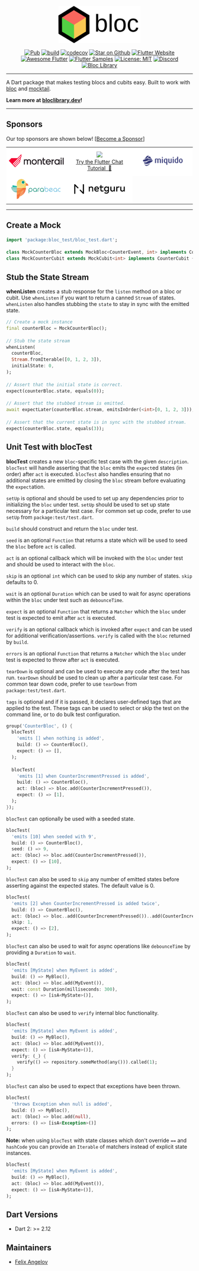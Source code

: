 <p align="center">
<img src="https://raw.githubusercontent.com/felangel/bloc/master/docs/assets/bloc_test_logo_full.png" height="100" alt="Bloc Test Package" />
</p>

<p align="center">
<a href="https://pub.dev/packages/bloc_test"><img src="https://img.shields.io/pub/v/bloc_test.svg" alt="Pub"></a>
<a href="https://github.com/felangel/bloc/actions"><img src="https://github.com/felangel/bloc/workflows/build/badge.svg" alt="build"></a>
<a href="https://codecov.io/gh/felangel/bloc"><img src="https://codecov.io/gh/felangel/Bloc/branch/master/graph/badge.svg" alt="codecov"></a>
<a href="https://github.com/felangel/bloc"><img src="https://img.shields.io/github/stars/felangel/bloc.svg?style=flat&logo=github&colorB=deeppink&label=stars" alt="Star on Github"></a>
<a href="https://flutter.dev/docs/development/data-and-backend/state-mgmt/options#bloc--rx"><img src="https://img.shields.io/badge/flutter-website-deepskyblue.svg" alt="Flutter Website"></a>
<a href="https://github.com/Solido/awesome-flutter#standard"><img src="https://img.shields.io/badge/awesome-flutter-blue.svg?longCache=true" alt="Awesome Flutter"></a>
<a href="https://fluttersamples.com"><img src="https://img.shields.io/badge/flutter-samples-teal.svg?longCache=true" alt="Flutter Samples"></a>
<a href="https://opensource.org/licenses/MIT"><img src="https://img.shields.io/badge/license-MIT-purple.svg" alt="License: MIT"></a>
<a href="https://discord.gg/bloc"><img src="https://img.shields.io/discord/649708778631200778.svg?logo=discord&color=blue" alt="Discord"></a>
<a href="https://github.com/felangel/bloc"><img src="https://tinyurl.com/bloc-library" alt="Bloc Library"></a>
</p>

---

A Dart package that makes testing blocs and cubits easy. Built to work with [bloc](https://pub.dev/packages/bloc) and [mocktail](https://pub.dev/packages/mocktail).

**Learn more at [bloclibrary.dev](https://bloclibrary.dev)!**

---

## Sponsors

Our top sponsors are shown below! [[Become a Sponsor](https://github.com/sponsors/felangel)]

<table>
    <tbody>
        <tr>
            <td align="center" style="background-color: white">
                <a href="https://www.monterail.com/services/flutter-development/?utm_source=bloc&utm_medium=logo&utm_campaign=flutter"><img src="https://raw.githubusercontent.com/felangel/bloc/master/docs/assets/monterail_logo.svg" width="225"/></a>
            </td>
            <td align="center" style="background-color: white">
                <a href="https://getstream.io/chat/flutter/tutorial/?utm_source=Github&utm_medium=Github_Repo_Content_Ad&utm_content=Developer&utm_campaign=Github_Jan2022_FlutterChat&utm_term=bloc" target="_blank"><img width="250px" src="https://stream-blog.s3.amazonaws.com/blog/wp-content/uploads/fc148f0fc75d02841d017bb36e14e388/Stream-logo-with-background-.png"/></a><br/><span><a href="https://getstream.io/chat/flutter/tutorial/?utm_source=Github&utm_medium=Github_Repo_Content_Ad&utm_content=Developer&utm_campaign=Github_Jan2022_FlutterChat&utm_term=bloc" target="_blank">Try the Flutter Chat Tutorial &nbsp💬</a></span>
            </td>
            <td align="center" style="background-color: white">
                <a href="https://www.miquido.com/flutter-development-company/?utm_source=github&utm_medium=sponsorship&utm_campaign=bloc-silver-tier&utm_term=flutter-development-company&utm_content=miquido-logo"><img src="https://raw.githubusercontent.com/felangel/bloc/master/docs/assets/miquido_logo.png" width="225"/></a>
            </td>
        </tr>
        <tr>
            <td align="center" style="background-color: white">
                <a href="https://bit.ly/parabeac_flutterbloc"><img src="https://raw.githubusercontent.com/felangel/bloc/master/docs/assets/parabeac_logo.png" width="225"/></a>
            </td>
            <td align="center" style="background-color: white">
                <a href="https://www.netguru.com/services/flutter-app-development?utm_campaign=%5BS%5D%5BMob%5D%20Flutter&utm_source=github&utm_medium=sponsorship&utm_term=bloclibrary"><img src="https://raw.githubusercontent.com/felangel/bloc/master/docs/assets/netguru_logo.png" width="225"/></a>
            </td>
        </tr>
    </tbody>
</table>

---

## Create a Mock

```dart
import 'package:bloc_test/bloc_test.dart';

class MockCounterBloc extends MockBloc<CounterEvent, int> implements CounterBloc {}
class MockCounterCubit extends MockCubit<int> implements CounterCubit {}
```

## Stub the State Stream

**whenListen** creates a stub response for the `listen` method on a bloc or cubit. Use `whenListen` if you want to return a canned `Stream` of states. `whenListen` also handles stubbing the `state` to stay in sync with the emitted state.

```dart
// Create a mock instance
final counterBloc = MockCounterBloc();

// Stub the state stream
whenListen(
  counterBloc,
  Stream.fromIterable([0, 1, 2, 3]),
  initialState: 0,
);

// Assert that the initial state is correct.
expect(counterBloc.state, equals(0));

// Assert that the stubbed stream is emitted.
await expectLater(counterBloc.stream, emitsInOrder(<int>[0, 1, 2, 3]));

// Assert that the current state is in sync with the stubbed stream.
expect(counterBloc.state, equals(3));
```

## Unit Test with blocTest

**blocTest** creates a new `bloc`-specific test case with the given `description`.
`blocTest` will handle asserting that the `bloc` emits the `expect`ed states (in order) after `act` is executed. `blocTest` also handles ensuring that no additional states are emitted by closing the `bloc` stream before evaluating the `expect`ation.

`setUp` is optional and should be used to set up any dependencies prior to initializing the `bloc` under test. `setUp` should be used to set up state necessary for a particular test case. For common set up code, prefer to use `setUp` from `package:test/test.dart`.

`build` should construct and return the `bloc` under test.

`seed` is an optional `Function` that returns a state which will be used to seed the `bloc` before `act` is called.

`act` is an optional callback which will be invoked with the `bloc` under test and should be used to interact with the `bloc`.

`skip` is an optional `int` which can be used to skip any number of states. `skip` defaults to 0.

`wait` is an optional `Duration` which can be used to wait for async operations within the `bloc` under test such as `debounceTime`.

`expect` is an optional `Function` that returns a `Matcher` which the `bloc` under test is expected to emit after `act` is executed.

`verify` is an optional callback which is invoked after `expect` and can be used for additional verification/assertions. `verify` is called with the `bloc` returned by `build`.

`errors` is an optional `Function` that returns a `Matcher` which the `bloc` under test is expected to throw after `act` is executed.

`tearDown` is optional and can be used to execute any code after the test has run. `tearDown` should be used to clean up after a particular test case. For common tear down code, prefer to use `tearDown` from `package:test/test.dart`.

`tags` is optional and if it is passed, it declares user-defined tags that are applied to the test. These tags can be used to select or skip the test on the command line, or to do bulk test configuration.

```dart
group('CounterBloc', () {
  blocTest(
    'emits [] when nothing is added',
    build: () => CounterBloc(),
    expect: () => [],
  );

  blocTest(
    'emits [1] when CounterIncrementPressed is added',
    build: () => CounterBloc(),
    act: (bloc) => bloc.add(CounterIncrementPressed()),
    expect: () => [1],
  );
});
```

`blocTest` can optionally be used with a seeded state.

```dart
blocTest(
  'emits [10] when seeded with 9',
  build: () => CounterBloc(),
  seed: () => 9,
  act: (bloc) => bloc.add(CounterIncrementPressed()),
  expect: () => [10],
);
```

`blocTest` can also be used to `skip` any number of emitted states before asserting against the expected states. The default value is 0.

```dart
blocTest(
  'emits [2] when CounterIncrementPressed is added twice',
  build: () => CounterBloc(),
  act: (bloc) => bloc..add(CounterIncrementPressed())..add(CounterIncrementPressed()),
  skip: 1,
  expect: () => [2],
);
```

`blocTest` can also be used to wait for async operations like `debounceTime` by providing a `Duration` to `wait`.

```dart
blocTest(
  'emits [MyState] when MyEvent is added',
  build: () => MyBloc(),
  act: (bloc) => bloc.add(MyEvent()),
  wait: const Duration(milliseconds: 300),
  expect: () => [isA<MyState>()],
);
```

`blocTest` can also be used to `verify` internal bloc functionality.

```dart
blocTest(
  'emits [MyState] when MyEvent is added',
  build: () => MyBloc(),
  act: (bloc) => bloc.add(MyEvent()),
  expect: () => [isA<MyState>()],
  verify: (_) {
    verify(() => repository.someMethod(any())).called(1);
  }
);
```

`blocTest` can also be used to expect that exceptions have been thrown.

```dart
blocTest(
  'throws Exception when null is added',
  build: () => MyBloc(),
  act: (bloc) => bloc.add(null),
  errors: () => [isA<Exception>()]
);
```

**Note:** when using `blocTest` with state classes which don't override `==` and `hashCode` you can provide an `Iterable` of matchers instead of explicit state instances.

```dart
blocTest(
  'emits [MyState] when MyEvent is added',
  build: () => MyBloc(),
  act: (bloc) => bloc.add(MyEvent()),
  expect: () => [isA<MyState>()],
);
```

## Dart Versions

- Dart 2: >= 2.12

## Maintainers

- [Felix Angelov](https://github.com/felangel)
